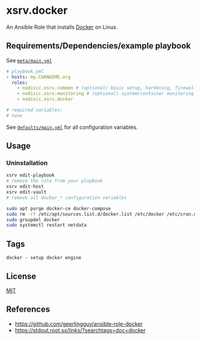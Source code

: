# xsrv.docker

An Ansible Role that installs [Docker](https://www.docker.com) on Linux.

## Requirements/Dependencies/example playbook

See [`meta/main.yml`](meta/main.yml)

```yaml
# playbook.yml
- hosts: my.CHANGEME.org
  roles:
    - nodiscc.xsrv.common # (optional) basic setup, hardening, firewall
    - nodiscc.xsrv.monitoring # (optional) system/container monitoring and health checks
    - nodiscc.xsrv.docker

# required variables:
# none
```

See [`defaults/main.yml`](defaults/main.yml) for all configuration variables.


## Usage

### Uninstallation

```bash
xsrv edit-playbook
# remove the role from your playbook
xsrv edit-host
xsrv edit-vault
# remove all docker_* configuration variables
```

```bash
sudo apt purge docker-ce docker-compose
sudo rm -rf /etc/apt/sources.list.d/docker.list /etc/docker /etc/cron.d/docker-system-prune-all /etc/ansible/facts.d/docker.fact /etc/netdata/health.d/dockerd.conf /etc/netdata/health.d/systemdunits.conf.d/docker.conf /var/lib/docker
sudo groupdel docker
sudo systemctl restart netdata
```


## Tags

<!--BEGIN TAGS LIST-->
```
docker - setup docker engine
```
<!--END TAGS LIST-->


## License

[MIT](https://opensource.org/licenses/MIT)


## References

- https://github.com/geerlingguy/ansible-role-docker
- https://stdout.root.sx/links/?searchtags=doc+docker
